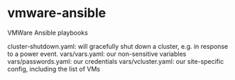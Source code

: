 # vmware-ansible
VMWare Ansible playbooks

cluster-shutdown.yaml: will gracefully shut down a cluster, e.g. in response to a power event.
vars/vars.yaml: our non-sensitive variables
vars/passwords.yaml: our credentials
vars/vcluster.yaml: our site-specific config, including the list of VMs
